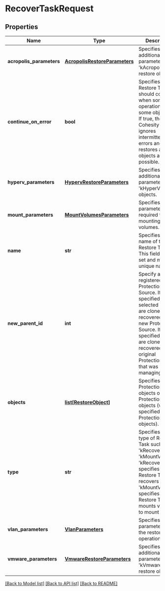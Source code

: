 # RecoverTaskRequest

## Properties
Name | Type | Description | Notes
------------ | ------------- | ------------- | -------------
**acropolis_parameters** | [**AcropolisRestoreParameters**](AcropolisRestoreParameters.md) | Specifies additional parameters for &#39;kAcropolis&#39; restore objects. | [optional] 
**continue_on_error** | **bool** | Specifies if the Restore Task should continue when some operations on some objects fail. If true, the Cohesity Cluster ignores intermittent errors and restores as many objects as possible. | [optional] 
**hyperv_parameters** | [**HypervRestoreParameters**](HypervRestoreParameters.md) | Specifies additional parameters for &#39;kHyperV&#39; restore objects. | [optional] 
**mount_parameters** | [**MountVolumesParameters**](MountVolumesParameters.md) | Specifies parameters required for mounting volumes. | [optional] 
**name** | **str** | Specifies the name of the Restore Task. This field must be set and must be a unique name. | 
**new_parent_id** | **int** | Specify a new registered parent Protection Source. If specified the selected objects are cloned or recovered to this new Protection Source. If not specified, objects are cloned or recovered to the original Protection Source that was managing them. | [optional] 
**objects** | [**list[RestoreObject]**](RestoreObject.md) | Specifies a list of Protection Source objects or Protection Job objects (with specified Protection Source objects). | [optional] 
**type** | **str** | Specifies the type of Restore Task such as &#39;kRecoverVMs&#39; or &#39;kMountVolumes&#39;. &#39;kRecoverVMs&#39; specifies a Restore Task that recovers VMs. &#39;kMountVolumes&#39; specifies a Restore Task that mounts volumes to mount points. | 
**vlan_parameters** | [**VlanParameters**](VlanParameters.md) | Specifies VLAN parameters for the restore operation. | [optional] 
**vmware_parameters** | [**VmwareRestoreParameters**](VmwareRestoreParameters.md) | Specifies additional parameters for &#39;kVmware&#39; restore objects. | [optional] 

[[Back to Model list]](../README.md#documentation-for-models) [[Back to API list]](../README.md#documentation-for-api-endpoints) [[Back to README]](../README.md)


